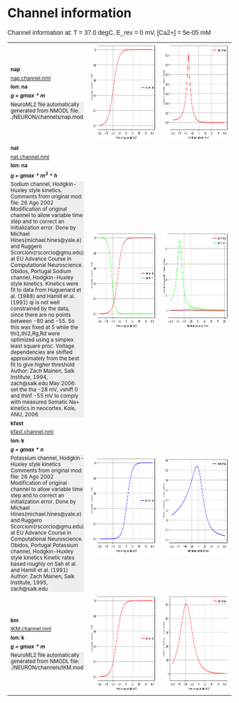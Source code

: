Channel information
===================
    
<p style="font-family:arial">Channel information at: T = 37.0 degC, E_rev = 0 mV, [Ca2+] = 5e-05 mM</p>

<table>
    <tr>
<td style="width:10%;">
            <sup><b>nap</b><br/>
            <a href="../nap.channel.nml">nap.channel.nml</a><br/>
            <b>Ion: na</b><br/>
            <b>
            <i>g = gmax * m </i><br/>
            </b>
            <div style="background-color:#eee">NeuroML2 file automatically generated from NMODL file: ./NEURON/channels/nap.mod</div></sup>
</td>
<td>
<a href="nap.inf.png"><img alt="nap steady state" src="nap.inf.png" height="220"/></a>
</td>
<td>
<a href="nap.tau.png"><img alt="nap time course" src="nap.tau.png" height="220"/></a>
</td>
</tr>
    <tr>
<td style="width:10%;">
            <sup><b>nat</b><br/>
            <a href="../nat.channel.nml">nat.channel.nml</a><br/>
            <b>Ion: na</b><br/>
            <b>
            <i>g = gmax * m<sup>3</sup> * h </i><br/>
            </b>
            <div style="background-color:#eee">Sodium channel, Hodgkin-Huxley style kinetics.
            Comments from original mod file:
            26 Ago 2002 Modification of original channel to allow variable time step and to correct an initialization
            error.
            Done by Michael Hines(michael.hines@yale.e) and Ruggero Scorcioni(rscorcio@gmu.edu) at EU Advance Course in
            Computational Neuroscience. Obidos, Portugal
            Sodium channel, Hodgkin-Huxley style kinetics.
            Kinetics were fit to data from Huguenard et al. (1988) and Hamill et
            al. (1991)
            qi is not well constrained by the data, since there are no points
            between -80 and -55. So this was fixed at 5 while the thi1,thi2,Rg,Rd
            were optimized using a simplex least square proc.
            Voltage dependencies are shifted approximately from the best
            fit to give higher threshold
            Author: Zach Mainen, Salk Institute, 1994, zach@salk.edu
            May 2006: set the tha -28 mV, vshift 0 and thinf -55 mV to comply with measured
            Somatic Na+ kinetics in neocortex. Kole, ANU, 2006
        </div></sup>
</td>
<td>
<a href="nat.inf.png"><img alt="nat steady state" src="nat.inf.png" height="220"/></a>
</td>
<td>
<a href="nat.tau.png"><img alt="nat time course" src="nat.tau.png" height="220"/></a>
</td>
</tr>
    <tr>
<td style="width:200px;">
            <sup><b>kfast</b><br/>
            <a href="../kfast.channel.nml">kfast.channel.nml</a><br/>
            <b>Ion: k</b><br/>
            <b>
            <i>g = gmax * n </i><br/>
            </b>
            <div style="background-color:#eee">Potassium channel, Hodgkin-Huxley style kinetics
            Comments from original mod file:
            26 Ago 2002 Modification of original channel to allow variable time step and to correct an initialization error.
            Done by Michael Hines(michael.hines@yale.e) and Ruggero Scorcioni(rscorcio@gmu.edu) at EU Advance Course in Computational Neuroscience. Obidos, Portugal
            Potassium channel, Hodgkin-Huxley style kinetics
            Kinetic rates based roughly on Sah et al. and Hamill et al. (1991)
            Author: Zach Mainen, Salk Institute, 1995, zach@salk.edu
        </div></sup>
</td>
<td>
<a href="kfast.inf.png"><img alt="kfast steady state" src="kfast.inf.png" height="220" width="500"/></a>
</td>
<td>
<a href="kfast.tau.png"><img alt="kfast time course" src="kfast.tau.png" height="220" width="500"/></a>
</td>
</tr>
    <tr>
<td style="width:10%;">
            <sup><b>km</b><br/>
            <a href="../IKM.channel.nml">IKM.channel.nml</a><br/>
            <b>Ion: k</b><br/>
            <b>
            <i>g = gmax * m </i><br/>
            </b>
            <div style="background-color:#eee">NeuroML2 file automatically generated from NMODL file: ./NEURON/channels/IKM.mod</div></sup>
</td>
<td>
<a href="km.inf.png"><img alt="km steady state" src="km.inf.png" height="220"/></a>
</td>
<td>
<a href="km.tau.png"><img alt="km time course" src="km.tau.png" height="220"/></a>
</td>
</tr>
</table>
